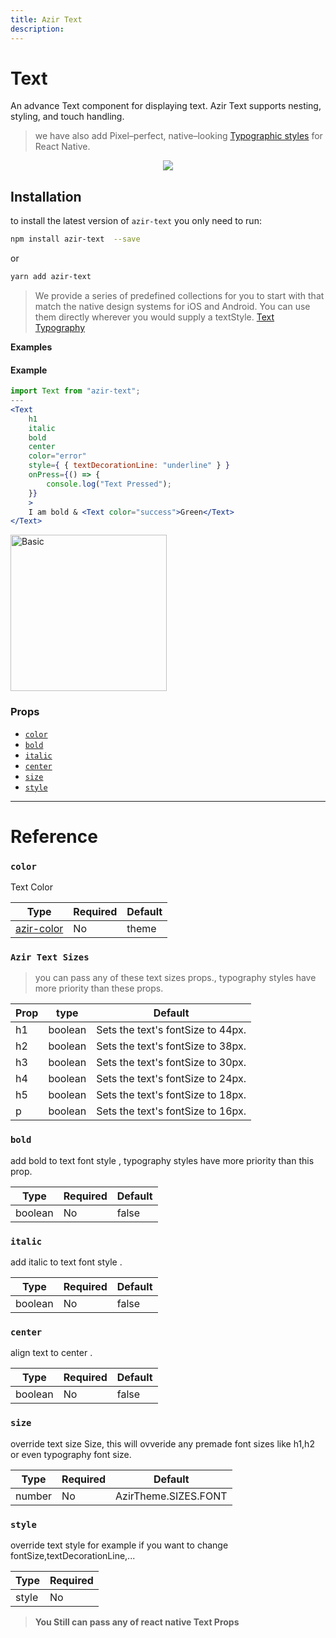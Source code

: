 ```yaml
---
title: Azir Text
description:
---
```


# Text

An advance Text component for displaying text. Azir Text supports nesting, styling, and touch handling.

> we have also add Pixel–perfect, native–looking [Typographic styles](texttypography) for React Native.

<p align="center">
 <img src="https://i.imgur.com/jUQLsA2.jpg" />
</p>

## Installation

to install the latest version of `azir-text` you only need to run:

```bash
npm install azir-text  --save
```

or

```bash
yarn add azir-text
```

> We provide a series of predefined collections for you to start with that match the native design systems for iOS and Android. You can use them directly wherever you would supply a textStyle. [Text Typography](texttypography)

**Examples**

#### Example

```jsx
import Text from "azir-text";
---
<Text
    h1
    italic
    bold
    center
    color="error"
    style={ { textDecorationLine: "underline" } }
    onPress={() => {
        console.log("Text Pressed");
    }}
    >
    I am bold & <Text color="success">Green</Text>
</Text>
```

<img src="https://i.imgur.com/yqJZHzb.jpg" alt="Basic" style="width:250px" />

### Props

- [`color`](text#color)
- [`bold`](text#bold)
- [`italic`](text#italic)
- [`center`](text#center)
- [`size`](text#size)
- [`style`](text#style)

---

# Reference

### `color`

Text Color

| Type                                       | Required | Default |
| ------------------------------------------ | -------- | ------- |
| [azir-color](../../guides/color-reference) | No       | theme   |

### `Azir Text Sizes`

> you can pass any of these text sizes props., typography styles have more priority than these props.

| Prop | type    | Default                           |
| ---- | ------- | --------------------------------- |
| h1   | boolean | Sets the text's fontSize to 44px. |
| h2   | boolean | Sets the text's fontSize to 38px. |
| h3   | boolean | Sets the text's fontSize to 30px. |
| h4   | boolean | Sets the text's fontSize to 24px. |
| h5   | boolean | Sets the text's fontSize to 18px. |
| p    | boolean | Sets the text's fontSize to 16px. |

### `bold`

add bold to text font style , typography styles have more priority than this prop.

| Type    | Required | Default |
| ------- | -------- | ------- |
| boolean | No       | false   |

### `italic`

add italic to text font style .

| Type    | Required | Default |
| ------- | -------- | ------- |
| boolean | No       | false   |

### `center`

align text to center .

| Type    | Required | Default |
| ------- | -------- | ------- |
| boolean | No       | false   |

### `size`

override text size Size, this will ovveride any premade font sizes like h1,h2 or even typography font size.

| Type   | Required | Default              |
| ------ | -------- | -------------------- |
| number | No       | AzirTheme.SIZES.FONT |

### `style`

override text style for example if you want to change fontSize,textDecorationLine,...

| Type  | Required |
| ----- | -------- |
| style | No       |

> **You Still can pass any of react native Text Props**
